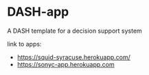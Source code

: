 # DASH-app
A DASH template for a decision support system

link to apps:
- https://squid-syracuse.herokuapp.com/
- https://sonyc-app.herokuapp.com
